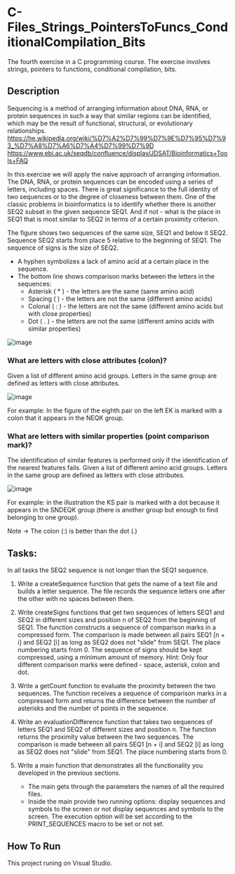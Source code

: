 # C-Files_Strings_PointersToFuncs_ConditionalCompilation_Bits

The fourth exercise in a C programming course. 
The exercise involves strings, pointers to functions, conditional compilation, bits.

## Description

Sequencing is a method of arranging information about DNA, RNA, or protein sequences in such a way that similar regions can be identified, which may be the result of functional, structural, or evolutionary relationships.
https://he.wikipedia.org/wiki/%D7%A2%D7%99%D7%9E%D7%95%D7%93_%D7%A8%D7%A6%D7%A4%D7%99%D7%9D
https://www.ebi.ac.uk/seqdb/confluence/display/JDSAT/Bioinformatics+Tools+FAQ

In this exercise we will apply the naive approach of arranging information.
The DNA, RNA, or protein sequences can be encoded using a series of letters, including spaces.
There is great significance to the full identity of two sequences or to the degree of closeness between them. One of the classic problems in bioinformatics is to identify whether there is another SEQ2 subset in the given sequence SEQ1. And if not - what is the place in SEQ1 that is most similar to SEQ2 in terms of a certain proximity criterion.

The figure shows two sequences of the same size, SEQ1 and below it SEQ2. Sequence SEQ2 starts from place 5 relative to the beginning of SEQ1. The sequence of signs is the size of SEQ2.
* A hyphen symbolizes a lack of amino acid at a certain place in the sequence.
* The bottom line shows comparison marks between the letters in the sequences:
    * Asterisk ( * ) - the letters are the same (same amino acid)
    * Spacing (   ) - the letters are not the same (different amino acids)
    * Colonal ( : ) - the letters are not the same (different amino acids but with close properties)
    * Dot ( . ) - the letters are not the same (different amino acids with similar properties)

![image](https://user-images.githubusercontent.com/74857750/149570800-db1c3ce6-8ceb-4a70-8d28-38524bdf3f33.png)

### What are letters with close attributes (colon)?
Given a list of different amino acid groups.
Letters in the same group are defined as letters with close attributes.

![image](https://user-images.githubusercontent.com/74857750/149570911-67400647-e28e-4cc1-8278-1d575499ef09.png)

For example: In the figure of the eighth pair on the left EK is marked with a colon that it appears in the NEQK group.

### What are letters with similar properties (point comparison mark)?
The identification of similar features is performed only if the identification of the nearest features fails.
Given a list of different amino acid groups.
Letters in the same group are defined as letters with close attributes.

![image](https://user-images.githubusercontent.com/74857750/149571025-603341b2-eacc-40bc-afcb-583d32b19b5a.png)

For example: in the illustration the KS pair is marked with a dot because it appears in the SNDEQK group (there is another group but enough to find belonging to one group).

Note -> The colon (:) is better than the dot (.)

## Tasks:

In all tasks the SEQ2 sequence is not longer than the SEQ1 sequence.

1. Write a createSequence function that gets the name of a text file and builds a letter sequence. The file records the sequence letters one after the other with no spaces between them.

2. Write createSigns functions that get two sequences of letters SEQ1 and SEQ2 in different sizes and position n of SEQ2 from the beginning of SEQ1. The function constructs a sequence of comparison marks in a compressed form.
The comparison is made between all pairs SEQ1 [n + i] and SEQ2 [i] as long as SEQ2 does not "slide" from SEQ1. The place numbering starts from 0.
The sequence of signs should be kept compressed, using a minimum amount of memory.
Hint: Only four different comparison marks were defined - space, asterisk, colon and dot.

3. Write a getCount function to evaluate the proximity between the two sequences. The function receives a sequence of comparison marks in a compressed form and returns the difference between the number of asterisks and the number of points in the sequence.
 
4. Write an evaluationDifference function that takes two sequences of letters SEQ1 and SEQ2 of different sizes and position n. The function returns the proximity value between the two sequences. The comparison is made between all pairs SEQ1 [n + i] and SEQ2 [i] as long as SEQ2 does not "slide" from SEQ1. The place numbering starts from 0.

5. Write a main function that demonstrates all the functionality you developed in the previous sections.
    * The main gets through the parameters the names of all the required files.
    * Inside the main provide two running options: display sequences and symbols to the screen or not display sequences and symbols to the screen. The execution option will be         set according to the PRINT_SEQUENCES macro to be set or not set.

## How To Run 
This project runing on Visual Studio.
